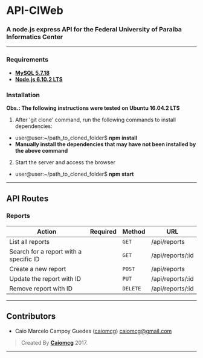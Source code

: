 # API-CIWeb

### A node.js express API for the Federal University of Paraíba Informatics Center

---

### Requirements ###

* **[MySQL 5.7.18](https://www.mysql.com/)**
* **[Node.js 6.10.2 LTS](http://nodejs.org/en/)**

### Installation ###

**Obs.: The following instructions were tested on Ubuntu 16.04.2 LTS**

1. After 'git clone' command, run the following commands to install dependencies:
  - user@user:~/path_to_cloned_folder$ **npm install**
  - **Manually install the dependencies that may have not been installed by the above command**
2. Start the server and access the browser
  - user@user:~/path_to_cloned_folder$ **npm start**
---

## API Routes ##

### Reports ###
|   Action                                 | Required          | Method    | URL
| -----------------------------------------|-------------------|-----------|-----------------------------------------------------
|   List all reports                       |                   |  `GET`   | /api/reports
|   Search for a report with a specific ID |                   |  `GET`    | /api/reports/:id
|   Create a new report                    |                   |  `POST`   | /api/reports
|   Update the report with ID              |                   |  `PUT`   | /api/reports/:id
|   Remove report with ID                  |                   |  `DELETE`   | /api/reports/:id

---

## Contributors

* Caio Marcelo Campoy Guedes ([caiomcg](https://github.com/caiomcg)) caiomcg@gmail.com

>Created By **[Caiomcg](http://caimcg.com)** 2017.

---
